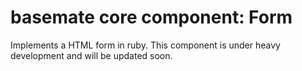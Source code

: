 # basemate core component: Form

Implements a HTML form in ruby. This component is under heavy development and will be updated soon.
